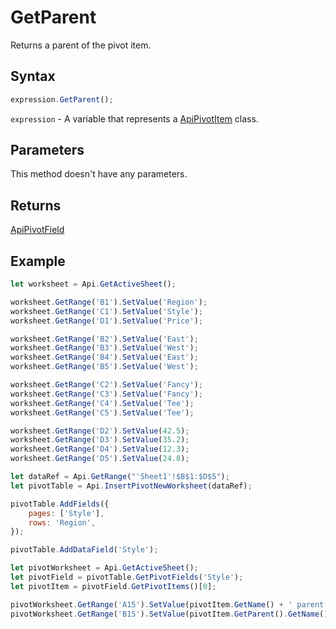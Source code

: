 # GetParent

Returns a parent of the pivot item.

## Syntax

```javascript
expression.GetParent();
```

`expression` - A variable that represents a [ApiPivotItem](../ApiPivotItem.md) class.

## Parameters

This method doesn't have any parameters.

## Returns

[ApiPivotField](../../ApiPivotField/ApiPivotField.md)

## Example



```javascript editor-
let worksheet = Api.GetActiveSheet();

worksheet.GetRange('B1').SetValue('Region');
worksheet.GetRange('C1').SetValue('Style');
worksheet.GetRange('D1').SetValue('Price');

worksheet.GetRange('B2').SetValue('East');
worksheet.GetRange('B3').SetValue('West');
worksheet.GetRange('B4').SetValue('East');
worksheet.GetRange('B5').SetValue('West');

worksheet.GetRange('C2').SetValue('Fancy');
worksheet.GetRange('C3').SetValue('Fancy');
worksheet.GetRange('C4').SetValue('Tee');
worksheet.GetRange('C5').SetValue('Tee');

worksheet.GetRange('D2').SetValue(42.5);
worksheet.GetRange('D3').SetValue(35.2);
worksheet.GetRange('D4').SetValue(12.3);
worksheet.GetRange('D5').SetValue(24.8);

let dataRef = Api.GetRange("'Sheet1'!$B$1:$D$5");
let pivotTable = Api.InsertPivotNewWorksheet(dataRef);

pivotTable.AddFields({
    pages: ['Style'],
    rows: 'Region',
});

pivotTable.AddDataField('Style');

let pivotWorksheet = Api.GetActiveSheet();
let pivotField = pivotTable.GetPivotFields('Style');
let pivotItem = pivotField.GetPivotItems()[0];

pivotWorksheet.GetRange('A15').SetValue(pivotItem.GetName() + ' parent:');
pivotWorksheet.GetRange('B15').SetValue(pivotItem.GetParent().GetName());

```
